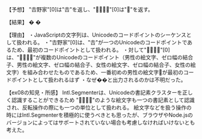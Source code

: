 【予想】
"𠮷野家"[0]は"𠮷"を返し、"👨‍👨‍👧‍👧"[0]は"👨"を返す。

【結果】
�
�

【理由】
・JavaScriptの文字列は、Unicodeのコードポイントのシーケンスとして扱われる。
・"𠮷野家"[0]は、"𠮷"が一つのUnicodeのコードポイントであるため、最初のコードポイントとして扱われる。
・対して"👨‍👨‍👧‍👧"[0]は、"👨‍👨‍👧‍👧"が複数のUnicodeのコードポイント（男性の絵文字、ゼロ幅の結合子、男性の絵文字、ゼロ幅の結合子、女性の絵文字、ゼロ幅の結合子、女性の絵文字）を組み合わせたものであるため、一番初めの男性の絵文字👨が最初のコードポイントとして扱われるはず
・なぜ��と出力されるのかは不明だった。

【ex08の知見・所感】
Intl.Segmenterは、Unicodeの書記素クラスターを正しく認識することができるため
"👨‍👨‍👧‍👧"のような絵文字も一つの書記素として認識され、反転操作の際にも一つの単位として扱われる。
絵文字などを扱う操作の時にはIntl.Segmenterを積極的に使うべきとも思ったが、ブラウザやNode.jsのバージョンによってはサポートされていない場合も考慮しなければいけないとも考えた。
